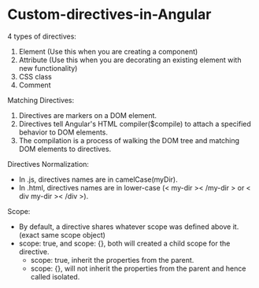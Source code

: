 # Custom-directives-in-Angular
4 types of directives:

1. Element (Use this when you are creating a component)
2. Attribute (Use this when you are decorating an existing element with new functionality)
3. CSS class
4. Comment


Matching Directives:

1. Directives are markers on a DOM element.
2. Directives tell Angular's HTML compiler($compile) to attach a specified behavior to DOM elements.
3. The compilation is a process of walking the DOM tree and matching DOM elements to directives.

Directives Normalization:

- In .js, directives names are in camelCase(myDir).
- In .html, directives names are in lower-case (< my-dir >< /my-dir > or < div my-dir >< /div >).

Scope:

- By default, a directive shares whatever scope was defined above it. (exact same scope object)
- scope: true, and scope: {},  both will created a child scope for the directive.
  - scope: true,    inherit the properties from the parent.
  - scope: {},      will not inherit the properties from the parent and hence called isolated.
